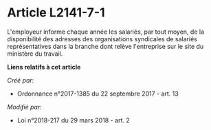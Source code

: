 # Article L2141-7-1

L'employeur informe chaque année les salariés, par tout moyen, de la disponibilité des adresses des organisations syndicales
de salariés représentatives dans la branche dont relève l'entreprise sur le site du ministère du travail.

**Liens relatifs à cet article**

_Créé par_:

  - Ordonnance n°2017-1385 du 22 septembre 2017 - art. 13

_Modifié par_:

  - Loi n°2018-217 du 29 mars 2018 - art. 2
